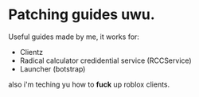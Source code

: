 # Patching guides uwu.
Useful guides made by me, it works for:
- Clientz
- Radical calculator credidential service (RCCService)
- Launcher (botstrap)

also i'm teching yu how to **fuck** up roblox clients.
